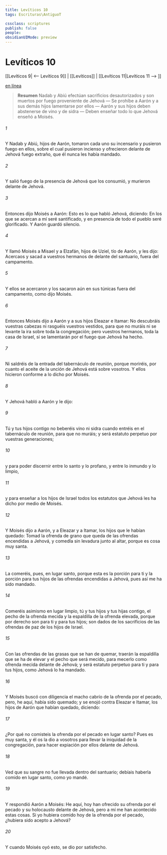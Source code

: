 ```yaml
---
title: Levíticos 10
tags: Escrituras\AntiguoT

cssclass: scriptures
publish: false
people:
obsidianUIMode: preview
---
```


# Levíticos 10
[[Levíticos 9| <-- Levíticos 9]] | [[Levíticos]] | [[Levíticos 11|Levíticos 11 --> ]]

[en línea](https://churchofjesuschrist.org/study/scriptures/ot/lev/10?lang=spa)

> __Resumen__
Nadab y Abiú efectúan sacrificios desautorizados y son muertos por fuego proveniente de Jehová — Se prohíbe a Aarón y a sus demás hijos lamentarse por ellos — Aarón y sus hijos deben abstenerse de vino y de sidra — Deben enseñar todo lo que Jehová enseñó a Moisés.

###### 1 
Y Nadab y Abiú, hijos de Aarón, tomaron cada uno su incensario y pusieron fuego en ellos, sobre el cual pusieron incienso y ofrecieron delante de Jehová fuego extraño, que él nunca les había mandado.

###### 2 
Y salió fuego de la presencia de Jehová que los consumió, y murieron delante de Jehová.

###### 3 
Entonces dijo Moisés a Aarón: Esto es lo que habló Jehová, diciendo: En los que se acercan a mí seré santificado, y en presencia de todo el pueblo seré glorificado. Y Aarón guardó silencio.

###### 4 
Y llamó Moisés a Misael y a Elzafán, hijos de Uziel, tío de Aarón, y les dijo: Acercaos y sacad a vuestros hermanos de delante del santuario, fuera del campamento.

###### 5 
Y ellos se acercaron y los sacaron aún en sus túnicas fuera del campamento, como dijo Moisés.

###### 6 
Entonces Moisés dijo a Aarón y a sus hijos Eleazar e Itamar: No descubráis vuestras cabezas ni rasguéis vuestros vestidos, para que no muráis ni se levante la ira sobre toda la congregación; pero vuestros hermanos, toda la casa de Israel, sí se lamentarán por el fuego que Jehová ha hecho.

###### 7 
Ni saldréis de la entrada del tabernáculo de reunión, porque moriréis, por cuanto el aceite de la unción de Jehová está sobre vosotros. Y ellos hicieron conforme a lo dicho por Moisés.

###### 8 
Y Jehová habló a Aarón y le dijo:

###### 9 
Tú y tus hijos contigo no beberéis vino ni sidra cuando entréis en el tabernáculo de reunión, para que no muráis; y será estatuto perpetuo por vuestras generaciones;

###### 10 
y para poder discernir entre lo santo y lo profano, y entre lo inmundo y lo limpio,

###### 11 
y para enseñar a los hijos de Israel todos los estatutos que Jehová les ha dicho por medio de Moisés.

###### 12 
Y Moisés dijo a Aarón, y a Eleazar y a Itamar, los hijos que le habían quedado: Tomad la ofrenda de grano que queda de las ofrendas encendidas a Jehová, y comedla sin levadura junto al altar, porque es cosa muy santa.

###### 13 
La comeréis, pues, en lugar santo, porque esta es la porción para ti y la porción para tus hijos de las ofrendas encendidas a Jehová, pues así me ha sido mandado.

###### 14 
Comeréis asimismo en lugar limpio, tú y tus hijos y tus hijas contigo, el pecho de la ofrenda mecida y la espaldilla de la ofrenda elevada, porque por derecho son para ti y para tus hijos; son dados de los sacrificios de las ofrendas de paz de los hijos de Israel.

###### 15 
Con las ofrendas de las grasas que se han de quemar, traerán la espaldilla que se ha de elevar y el pecho que será mecido, para mecerlo como ofrenda mecida delante de Jehová; y será estatuto perpetuo para ti y para tus hijos, como Jehová lo ha mandado.

###### 16 
Y Moisés buscó con diligencia el macho cabrío de la ofrenda por el pecado, pero, he aquí, había sido quemado; y se enojó contra Eleazar e Itamar, los hijos de Aarón que habían quedado, diciendo:

###### 17 
¿Por qué no comisteis la ofrenda por el pecado en lugar santo? Pues es muy santa, y él os la dio a vosotros para llevar la iniquidad de la congregación, para hacer expiación por ellos delante de Jehová.

###### 18 
Ved que su sangre no fue llevada dentro del santuario; debíais haberla comido en lugar santo, como yo mandé.

###### 19 
Y respondió Aarón a Moisés: He aquí, hoy han ofrecido su ofrenda por el pecado y su holocausto delante de Jehová, pero a mí me han acontecido estas cosas. Si yo hubiera comido hoy de la ofrenda por el pecado, ¿hubiera sido acepto a Jehová?

###### 20 
Y cuando Moisés oyó esto, se dio por satisfecho.

